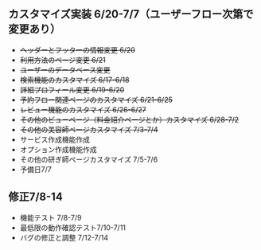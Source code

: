 ## カスタマイズ実装 6/20-7/7（ユーザーフロー次第で変更あり）

- ~~ヘッダーとフッターの情報変更 6/20~~
- ~~利用方法のページ変更 6/21~~
- ~~ユーザーのデータベース変更~~
- ~~検索機能のカスタマイズ 6/17-6/18~~
- ~~詳細プロフィール変更 6/19-6/20~~
- ~~予約フロー関連ページのカスタマイズ 6/21-6/25~~
- ~~レビュー機能のカスタマイズ 6/26-6/27~~
- ~~その他のビューページ（料金紹介ページとか）カスタマイズ 6/28-7/2~~
- ~~その他の美容師ページカスタマイズ 7/3-7/4~~
- サービス作成機能作成
- オプション作成機能作成
- その他の研ぎ師ページカスタマイズ 7/5-7/6
- 予備日7/7

## 修正7/8-14
- 機能テスト 7/8-7/9
- 最低限の動作確認テスト7/10-7/11
- バグの修正と調整 7/12-7/14
